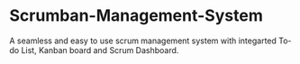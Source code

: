 # Scrumban-Management-System

A seamless and easy to use scrum management system with integarted To-do List, Kanban board and Scrum Dashboard.
